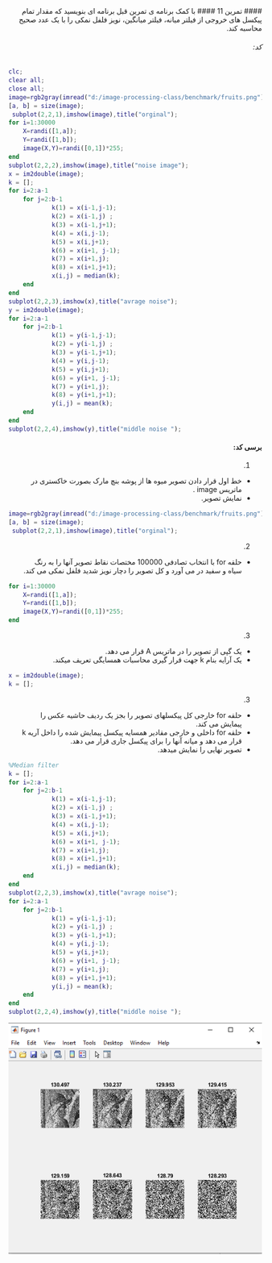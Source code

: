 <div dir="rtl">
#### تمرین 11
####  با کمک برنامه ی تمرین قبل برنامه ای بنویسید که مقدار تمام پیکسل های خروجی از فیلتر میانه، فیلتر میانگین، نویز فلفل نمکی را با یک عدد صحیح محاسبه کند. <br />



###### کد:
</div>

```matlab
clc;
clear all;
close all;
image=rgb2gray(imread("d:/image-processing-class/benchmark/fruits.png"));
[a, b] = size(image);
 subplot(2,2,1),imshow(image),title("orginal");
for i=1:30000
    X=randi([1,a]);
    Y=randi([1,b]);
    image(X,Y)=randi([0,1])*255;
end
subplot(2,2,2),imshow(image),title("noise image");
x = im2double(image);
k = [];
for i=2:a-1
    for j=2:b-1
            k(1) = x(i-1,j-1);
            k(2) = x(i-1,j) ;
            k(3) = x(i-1,j+1);
            k(4) = x(i,j-1);
            k(5) = x(i,j+1);
            k(6) = x(i+1, j-1);
            k(7) = x(i+1,j);
            k(8) = x(i+1,j+1);
            x(i,j) = median(k);
    end
end 
subplot(2,2,3),imshow(x),title("avrage noise");
y = im2double(image);
for i=2:a-1
    for j=2:b-1
            k(1) = y(i-1,j-1);
            k(2) = y(i-1,j) ;
            k(3) = y(i-1,j+1);
            k(4) = y(i,j-1);
            k(5) = y(i,j+1);
            k(6) = y(i+1, j-1);
            k(7) = y(i+1,j);
            k(8) = y(i+1,j+1);
            y(i,j) = mean(k);
    end
end 
subplot(2,2,4),imshow(y),title("middle noise ");

```

<div dir="rtl">

#### برسی کد:

1.
- خط اول قرار دادن تصویر میوه ها از پوشه بنچ مارک بصورت خاکستری در ماتریس image .
- نمایش تصویر.
</div>

```matlab
image=rgb2gray(imread("d:/image-processing-class/benchmark/fruits.png"));
[a, b] = size(image);
 subplot(2,2,1),imshow(image),title("orginal");
```
<div dir="rtl">

2.
- حلقه for با انتخاب تصادفی 100000 مختصات نقاط تصویر آنها را به رنگ سیاه و سفید در می آورد و کل تصویر را دچار نویز شدید فلفل نمکی می کند.<br />
</div>

```matlab
for i=1:30000
    X=randi([1,a]);
    Y=randi([1,b]);
    image(X,Y)=randi([0,1])*255;
end
```

<div dir="rtl">


3.
- یک گپی از تصویر را در ماتریس A قرار می دهد.
- یک آرایه بنام k جهت قرار گیری محاسبات همسایگی تعریف میکند.
</div>

```matlab
x = im2double(image);
k = [];

```
<div dir="rtl">

3.
- حلقه for خارجی کل پیکسلهای تصویر را بجز یک ردیف حاشیه عکس را پیمایش می کند.
- حلقه for داخلی   و خارجی مقادیر همسایه پیکسل پیمایش شده را داخل آریه k  قرار می دهد و میانه آنها را برای پیکسل جاری قرار می دهد.
- تصویر نهایی را نمایش میدهد.
</div>

```matlab
%Median filter 
k = [];
for i=2:a-1
    for j=2:b-1
            k(1) = x(i-1,j-1);
            k(2) = x(i-1,j) ;
            k(3) = x(i-1,j+1);
            k(4) = x(i,j-1);
            k(5) = x(i,j+1);
            k(6) = x(i+1, j-1);
            k(7) = x(i+1,j);
            k(8) = x(i+1,j+1);
            x(i,j) = median(k);
    end
end 
subplot(2,2,3),imshow(x),title("avrage noise");
for i=2:a-1
    for j=2:b-1
            k(1) = y(i-1,j-1);
            k(2) = y(i-1,j) ;
            k(3) = y(i-1,j+1);
            k(4) = y(i,j-1);
            k(5) = y(i,j+1);
            k(6) = y(i+1, j-1);
            k(7) = y(i+1,j);
            k(8) = y(i+1,j+1);
            y(i,j) = mean(k);
    end
end 
subplot(2,2,4),imshow(y),title("middle noise ");
```

![Image of Yaktocat](Resulte.PNG)
